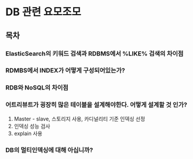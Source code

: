# DB 관련 요모조모

## 목차

### ElasticSearch의 키워드 검색과 RDBMS에서 %LIKE% 검색의 차이점

### RDMBS에서 INDEX가 어떻게 구성되어있는가?

### RDB와 NoSQL의 차이점

### 어트리뷰트가 굉장히 많은 테이블을 설계해야한다. 어떻게 설계할 것 인가?

1. Master - slave, 스토리지 사용, 카디널리티 기준 인덱싱 선정
2. 인덱싱 성능 검사
3. explain 사용

### DB의 멀티인덱싱에 대해 아십니까?

